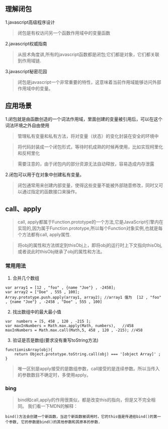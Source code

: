 ## 理解闭包
1.javascript高级程序设计
>闭包是有权访问另一个函数作用域中的变量函数

2.javascript权威指南
>从技术角度讲,所有的javascript函数都是闭包;它们都是对象，它们都关联到作用域链.

3.javascript秘密花园
>闭包是javascript一个非常重要的特性，这意味着当前作用域能够访问外部作用域中的变量。


## 应用场景
1.闭包就是由函数创造的一个词法作用域，里面创建的变量被引用后，可以在这个词法环境之外自由使用
>管理私有变量和私有方法，将对变量（状态）的变化封装在安全的环境中

>将代码封装成一个闭包形式，等待时机成熟的时候再使用，比如实现柯里化和反柯里化

>需要注意的，由于闭包内的部分资源无法自动释放，容易造成内存泄露


2.闭包可以用于在对象中创建私有变量。
>闭包通常用来创建内部变量，使得这些变量不能被外部随意修改，同时又可以通过指定的函数接口来操作。 


## call、apply
>call, apply都属于Function.prototype的一个方法,它是JavaScript引擎内在实现的,因为属于Function.prototype,所以每个Function对象实例,也就是每个方法都有call, apply属性.

>将obj的属性和方法绑定到thisObj上，即将obj的运行时上下文指向thisObj,或者说此时thisObj继承了obj的属性和方法。

### 常用用法

1. 合并几个数组
```
var array1 = [12 , "foo" , {name "Joe"} , -2458];
var array2 = ["Doe" , 555 , 100];
Array.prototype.push.apply(array1, array2); //array1 值为  [12 , "foo" , {name "Joe"} , -2458 , "Doe" , 555 , 100]
```
2. 找出数组中的最大最小值
```
var  numbers = [5, 458 , 120 , -215 ];
var maxInNumbers = Math.max.apply(Math, numbers),   //458
maxInNumbers = Math.max.call(Math,5, 458 , 120 , -215); //458
```
3. 验证是否是数组(要求没有重写toString方法)
```
functionisArray(obj){
    return Object.prototype.toString.call(obj) === '[object Array]' ;
}
```
>唯一区别是apply接受的是数组参数，call接受的是连续参数。所以当传入的参数数目不确定时，多使用apply。

### bing
>bind和call,apply的作用很类似，都是改变this的指向，但是又不完全相同。
我们看一下MDN的解释：
```
bind()方法会创建一个新函数，当这个新函数被调用时，它的this值是传递给bind()的第一个参数, 它的参数是bind()的其他参数和其原本的参数.
```